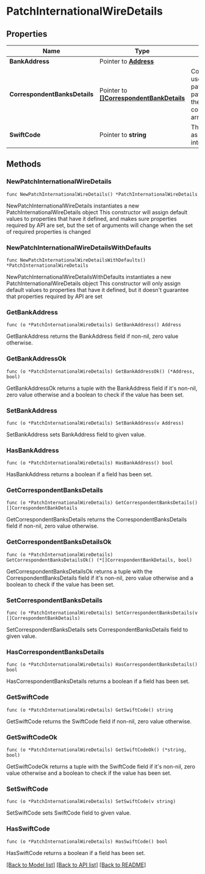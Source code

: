 # PatchInternationalWireDetails

## Properties

Name | Type | Description | Notes
------------ | ------------- | ------------- | -------------
**BankAddress** | Pointer to [**Address**](Address.md) |  | [optional] 
**CorrespondentBanksDetails** | Pointer to [**[]CorrespondentBankDetails**](CorrespondentBankDetails.md) | Correspondent banks details used for international payments. Note that in a patch request,  the entirity of the correspondent_banks_details array will be updated.  | [optional] 
**SwiftCode** | Pointer to **string** | The SWIFT code (also known as BIC code) used for international payments.  | [optional] 

## Methods

### NewPatchInternationalWireDetails

`func NewPatchInternationalWireDetails() *PatchInternationalWireDetails`

NewPatchInternationalWireDetails instantiates a new PatchInternationalWireDetails object
This constructor will assign default values to properties that have it defined,
and makes sure properties required by API are set, but the set of arguments
will change when the set of required properties is changed

### NewPatchInternationalWireDetailsWithDefaults

`func NewPatchInternationalWireDetailsWithDefaults() *PatchInternationalWireDetails`

NewPatchInternationalWireDetailsWithDefaults instantiates a new PatchInternationalWireDetails object
This constructor will only assign default values to properties that have it defined,
but it doesn't guarantee that properties required by API are set

### GetBankAddress

`func (o *PatchInternationalWireDetails) GetBankAddress() Address`

GetBankAddress returns the BankAddress field if non-nil, zero value otherwise.

### GetBankAddressOk

`func (o *PatchInternationalWireDetails) GetBankAddressOk() (*Address, bool)`

GetBankAddressOk returns a tuple with the BankAddress field if it's non-nil, zero value otherwise
and a boolean to check if the value has been set.

### SetBankAddress

`func (o *PatchInternationalWireDetails) SetBankAddress(v Address)`

SetBankAddress sets BankAddress field to given value.

### HasBankAddress

`func (o *PatchInternationalWireDetails) HasBankAddress() bool`

HasBankAddress returns a boolean if a field has been set.

### GetCorrespondentBanksDetails

`func (o *PatchInternationalWireDetails) GetCorrespondentBanksDetails() []CorrespondentBankDetails`

GetCorrespondentBanksDetails returns the CorrespondentBanksDetails field if non-nil, zero value otherwise.

### GetCorrespondentBanksDetailsOk

`func (o *PatchInternationalWireDetails) GetCorrespondentBanksDetailsOk() (*[]CorrespondentBankDetails, bool)`

GetCorrespondentBanksDetailsOk returns a tuple with the CorrespondentBanksDetails field if it's non-nil, zero value otherwise
and a boolean to check if the value has been set.

### SetCorrespondentBanksDetails

`func (o *PatchInternationalWireDetails) SetCorrespondentBanksDetails(v []CorrespondentBankDetails)`

SetCorrespondentBanksDetails sets CorrespondentBanksDetails field to given value.

### HasCorrespondentBanksDetails

`func (o *PatchInternationalWireDetails) HasCorrespondentBanksDetails() bool`

HasCorrespondentBanksDetails returns a boolean if a field has been set.

### GetSwiftCode

`func (o *PatchInternationalWireDetails) GetSwiftCode() string`

GetSwiftCode returns the SwiftCode field if non-nil, zero value otherwise.

### GetSwiftCodeOk

`func (o *PatchInternationalWireDetails) GetSwiftCodeOk() (*string, bool)`

GetSwiftCodeOk returns a tuple with the SwiftCode field if it's non-nil, zero value otherwise
and a boolean to check if the value has been set.

### SetSwiftCode

`func (o *PatchInternationalWireDetails) SetSwiftCode(v string)`

SetSwiftCode sets SwiftCode field to given value.

### HasSwiftCode

`func (o *PatchInternationalWireDetails) HasSwiftCode() bool`

HasSwiftCode returns a boolean if a field has been set.


[[Back to Model list]](../README.md#documentation-for-models) [[Back to API list]](../README.md#documentation-for-api-endpoints) [[Back to README]](../README.md)


